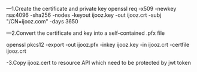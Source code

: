 
—1.Create the certificate and private key
openssl req -x509 -newkey rsa:4096 -sha256 -nodes -keyout ijooz.key -out ijooz.crt -subj "/CN=ijooz.com" -days 3650

—2.Convert the certificate and key into a self-contained .pfx file

openssl pkcs12 -export -out ijooz.pfx -inkey ijooz.key -in ijooz.crt -certfile ijooz.crt

-3.Copy ijooz.cert to resource API which need to be protected by jwt token
